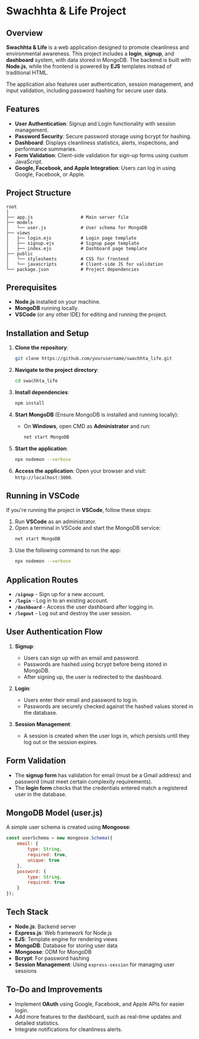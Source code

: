 # Swachhta & Life Project

## Overview
**Swachhta & Life** is a web application designed to promote cleanliness and environmental awareness. This project includes a **login**, **signup**, and **dashboard** system, with data stored in MongoDB. The backend is built with **Node.js**, while the frontend is powered by **EJS** templates instead of traditional HTML. 

The application also features user authentication, session management, and input validation, including password hashing for secure user data.

## Features
- **User Authentication**: Signup and Login functionality with session management.
- **Password Security**: Secure password storage using bcrypt for hashing.
- **Dashboard**: Displays cleanliness statistics, alerts, inspections, and performance summaries.
- **Form Validation**: Client-side validation for sign-up forms using custom JavaScript.
- **Google, Facebook, and Apple Integration**: Users can log in using Google, Facebook, or Apple.

## Project Structure
```
root
│
├── app.js                  # Main server file
├── models
│   └── user.js             # User schema for MongoDB
├── views
│   ├── login.ejs           # Login page template
│   ├── signup.ejs          # Signup page template
│   ├── index.ejs           # Dashboard page template
├── public
│   └── stylesheets         # CSS for frontend
│   └── javascripts         # Client-side JS for validation
└── package.json            # Project dependencies
```

## Prerequisites
- **Node.js** installed on your machine.
- **MongoDB** running locally.
- **VSCode** (or any other IDE) for editing and running the project.

## Installation and Setup
1. **Clone the repository**:
   ```bash
   git clone https://github.com/yourusername/swachhta_life.git
   ```

2. **Navigate to the project directory**:
   ```bash
   cd swachhta_life
   ```

3. **Install dependencies**:
   ```bash
   npm install
   ```

4. **Start MongoDB** (Ensure MongoDB is installed and running locally):
   - On **Windows**, open CMD as **Administrator** and run:
     ```bash
     net start MongoDB
     ```

5. **Start the application**:
   ```bash
   npx nodemon --verbose
   ```

6. **Access the application**:
   Open your browser and visit: `http://localhost:3000`.

## Running in VSCode
If you're running the project in **VSCode**, follow these steps:
1. Run **VSCode** as an administrator.
2. Open a terminal in VSCode and start the MongoDB service:
   ```bash
   net start MongoDB
   ```
3. Use the following command to run the app:
   ```bash
   npx nodemon --verbose
   ```

## Application Routes
- **`/signup`** - Sign up for a new account.
- **`/login`** - Log in to an existing account.
- **`/dashboard`** - Access the user dashboard after logging in.
- **`/logout`** - Log out and destroy the user session.

## User Authentication Flow
1. **Signup**:
   - Users can sign up with an email and password.
   - Passwords are hashed using bcrypt before being stored in MongoDB.
   - After signing up, the user is redirected to the dashboard.

2. **Login**:
   - Users enter their email and password to log in.
   - Passwords are securely checked against the hashed values stored in the database.

3. **Session Management**:
   - A session is created when the user logs in, which persists until they log out or the session expires.

## Form Validation
- The **signup form** has validation for email (must be a Gmail address) and password (must meet certain complexity requirements).
- The **login form** checks that the credentials entered match a registered user in the database.

## MongoDB Model (user.js)
A simple user schema is created using **Mongoose**:
```js
const userSchema = new mongoose.Schema({
    email: {
        type: String,
        required: true,
        unique: true
    },
    password: {
        type: String,
        required: true
    }
});
```

## Tech Stack
- **Node.js**: Backend server
- **Express.js**: Web framework for Node.js
- **EJS**: Template engine for rendering views
- **MongoDB**: Database for storing user data
- **Mongoose**: ODM for MongoDB
- **Bcrypt**: For password hashing
- **Session Management**: Using `express-session` for managing user sessions

## To-Do and Improvements
- Implement **OAuth** using Google, Facebook, and Apple APIs for easier login.
- Add more features to the dashboard, such as real-time updates and detailed statistics.
- Integrate notifications for cleanliness alerts.
